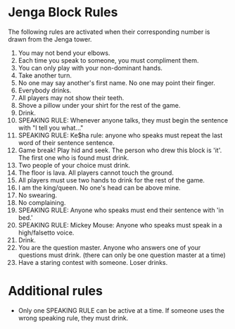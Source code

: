 # Jenga Block Rules
The following rules are activated when their corresponding number is drawn from the Jenga tower.

1) You may not bend your elbows.
2) Each time you speak to someone, you must compliment them.
3) You can only play with your non-dominant hands.
4) Take another turn.
5) No one may say another's first name. No one may point their finger.
6) Everybody drinks.
7) All players may not show their teeth.
8) Shove a pillow under your shirt for the rest of the game.
9) Drink.
10) SPEAKING RULE: Whenever anyone talks, they must begin the sentence with "I tell you what..."
11) SPEAKING RULE: Ke$ha rule: anyone who speaks must repeat the last word of their sentence sentence.
12) Game break! Play hid and seek. The person who drew this block is 'it'. The first one who is found must drink.
13) Two people of your choice must drink.
14) The floor is lava. All players cannot touch the ground.
15) All players must use two hands to drink for the rest of the game.
16) I am the king/queen. No one's head can be above mine.
17) No swearing.
18) No complaining.
19) SPEAKING RULE: Anyone who speaks must end their sentence with 'in bed.'
20) SPEAKING RULE: Mickey Mouse: Anyone who speaks must speak in a high/falsetto voice.
21) Drink.
22) You are the question master. Anyone who answers one of your questions must drink. (there can only be one question master at a time)
23) Have a staring contest with someone. Loser drinks.

# Additional rules
- Only one SPEAKING RULE can be active at a time. If someone uses the wrong speaking rule, they must drink.
